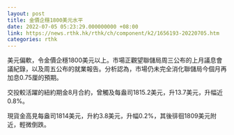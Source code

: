 ```yaml
---
layout: post
title: 金價企穩1800美元水平
date: 2022-07-05 05:23:29.000000000 +08:00
link: https://news.rthk.hk/rthk/ch/component/k2/1656193-20220705.htm
categories: rthk
---
```


美元偏軟，令金價企穩1800美元以上。市場正觀望聯儲局周三公布的上月議息會議紀錄，以及周五公布的就業報告。分析認為，市場仍未完全消化聯儲局今個月再加息0.75厘的預期。

交投較活躍的紐約期金8月合約，曾觸及每盎司1815.2美元，升13.7美元，升幅近0.8%。

現貨金高見每盎司1814美元，升約3.8美元，升幅0.2%，其後徘徊1809美元附近，輕微倒跌。

